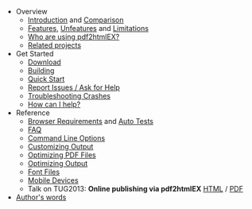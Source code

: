  - Overview
     - [Introduction](https://github.com/coolwanglu/pdf2htmlEX/wiki/Introduction) and [Comparison](https://github.com/coolwanglu/pdf2htmlEX/wiki/Comparison)
     - [Features](https://github.com/coolwanglu/pdf2htmlEX/wiki/Feature-List), [Unfeatures](https://github.com/coolwanglu/pdf2htmlEX/wiki/Unfeatures) and [Limitations](https://github.com/coolwanglu/pdf2htmlEX/wiki/Limitations)
     - [Who are using pdf2htmlEX?](https://github.com/coolwanglu/pdf2htmlEX/wiki/Use-Cases)
     - [Related projects](https://github.com/coolwanglu/pdf2htmlEX/wiki/Related-Projects)
 - Get Started
     - [Download](https://github.com/coolwanglu/pdf2htmlEX/wiki/Download)
     - [Building](https://github.com/coolwanglu/pdf2htmlEX/wiki/Building) 
     - [Quick Start](https://github.com/coolwanglu/pdf2htmlEX/wiki/Quick-Start)
     - [Report Issues / Ask for Help](https://github.com/coolwanglu/pdf2htmlEX/blob/master/CONTRIBUTING.md#guidance)
     - [Troubleshooting Crashes](https://github.com/coolwanglu/pdf2htmlEX/wiki/Troubleshooting-Crashes)
     - [How can I help?](https://github.com/coolwanglu/pdf2htmlEX/wiki/How-can-I-help%3F)
 - Reference
     - [Browser Requirements](https://github.com/coolwanglu/pdf2htmlEX/wiki/Browser-Requirements) and [Auto Tests](https://github.com/coolwanglu/pdf2htmlEX/wiki/Auto-Tests)
     - [FAQ](https://github.com/coolwanglu/pdf2htmlEX/wiki/FAQ)
     - [Command Line Options](https://github.com/coolwanglu/pdf2htmlEX/wiki/Command-Line-Options)
     - [Customizing Output](https://github.com/coolwanglu/pdf2htmlEX/wiki/Customizing-Output)
     - [Optimizing PDF Files](https://github.com/coolwanglu/pdf2htmlEX/wiki/Optimizing-PDF-Files)
     - [Optimizing Output](https://github.com/coolwanglu/pdf2htmlEX/wiki/Optimizating-Output)
     - [Font Files](https://github.com/coolwanglu/pdf2htmlEX/wiki/Font-Files)
     - [Mobile Devices](https://github.com/coolwanglu/pdf2htmlEX/wiki/Mobile-Devices)
     - Talk on TUG2013: **Online publishing via pdf2htmlEX** [HTML](http://coolwanglu.github.io/pdf2htmlEX/doc/tb108wang.html) / [PDF](http://coolwanglu.github.io/pdf2htmlEX/doc/tb108wang.pdf)
 - [Author's words](https://github.com/coolwanglu/pdf2htmlEX/wiki/Author%27s-Words)